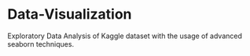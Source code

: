 # Data-Visualization
Exploratory Data Analysis of Kaggle dataset with the usage of advanced seaborn techniques.
